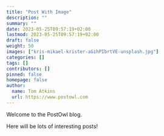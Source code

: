 ```yaml
---
title: "Post With Image"
description: ""
summary: ""
date: 2023-05-25T09:57:19+02:00
lastmod: 2023-05-25T09:57:19+02:00
draft: false
weight: 50
images: ["kris-mikael-krister-aGihPIbrtVE-unsplash.jpg"]
categories: []
tags: []
contributors: []
pinned: false
homepage: false
author:
  name: Tom Atkins
  url: https://www.postowl.com
---
```


Welcome to the PostOwl blog.

Here will be lots of interesting posts!
